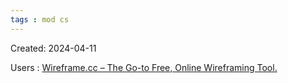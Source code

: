 ```yaml
---
tags : mod cs
---
```

Created: 2024-04-11

Users : [Wireframe.cc – The Go-to Free, Online Wireframing Tool.](https://wireframe.cc/JBD8so) 